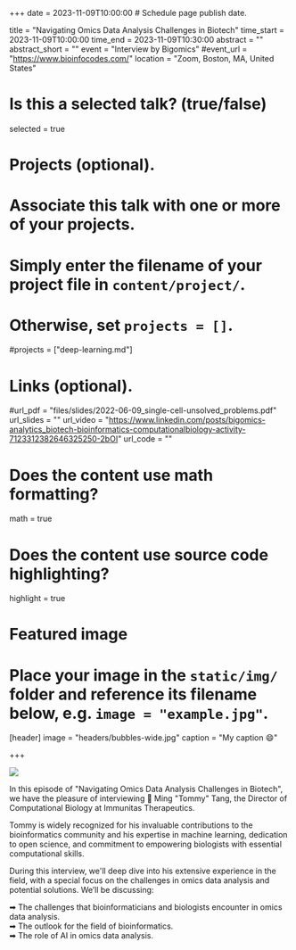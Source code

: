 +++
date = 2023-11-09T10:00:00  # Schedule page publish date.

title = "Navigating Omics Data Analysis Challenges in Biotech"
time_start = 2023-11-09T10:00:00
time_end = 2023-11-09T10:30:00
abstract = ""
abstract_short = ""
event = "Interview by Bigomics"
#event_url = "https://www.bioinfocodes.com/"
location = "Zoom, Boston, MA, United States"

# Is this a selected talk? (true/false)
selected = true

# Projects (optional).
#   Associate this talk with one or more of your projects.
#   Simply enter the filename of your project file in `content/project/`.
#   Otherwise, set `projects = []`.
#projects = ["deep-learning.md"]

# Links (optional).
#url_pdf = "files/slides/2022-06-09_single-cell-unsolved_problems.pdf"
url_slides = ""
url_video = "https://www.linkedin.com/posts/bigomics-analytics_biotech-bioinformatics-computationalbiology-activity-7123312382646325250-2bOI"
url_code = ""


# Does the content use math formatting?
math = true

# Does the content use source code highlighting?
highlight = true

# Featured image
# Place your image in the `static/img/` folder and reference its filename below, e.g. `image = "example.jpg"`.
[header]
image = "headers/bubbles-wide.jpg"
caption = "My caption :smile:"

+++

![](/img/bigomics_interview.png)

In this episode of "Navigating Omics Data Analysis Challenges in Biotech", we have the pleasure of interviewing 🎯 Ming "Tommy" Tang, the Director of Computational Biology at Immunitas Therapeutics.

Tommy is widely recognized for his invaluable contributions to the bioinformatics community and his expertise in machine learning, dedication to open science, and commitment to empowering biologists with essential computational skills.

During this interview, we'll deep dive into his extensive experience in the field, with a special focus on the challenges in omics data analysis and potential solutions. We’ll be discussing:

➡ The challenges that bioinformaticians and biologists encounter in omics data analysis.  
➡ The outlook for the field of bioinformatics.  
➡ The role of AI in omics data analysis.  